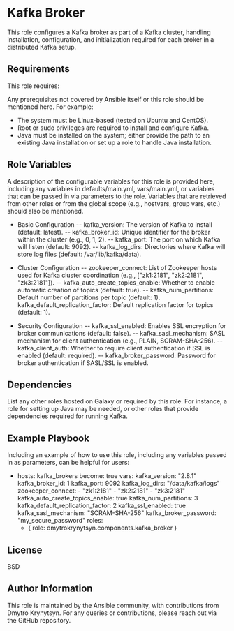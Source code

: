 Kafka Broker
=========

This role configures a Kafka broker as part of a Kafka cluster, handling installation, configuration, and initialization required for each broker in a distributed Kafka setup.

Requirements
------------

This role requires:

Any prerequisites not covered by Ansible itself or this role should be mentioned here. For example:

- The system must be Linux-based (tested on Ubuntu and CentOS).
- Root or sudo privileges are required to install and configure Kafka.
- Java must be installed on the system; either provide the path to an existing Java installation or set up a role to handle Java installation.

Role Variables
--------------

A description of the configurable variables for this role is provided here, including any variables in defaults/main.yml, vars/main.yml, or variables that can be passed in via parameters to the role. Variables that are retrieved from other roles or from the global scope (e.g., hostvars, group vars, etc.) should also be mentioned.

- Basic Configuration
-- kafka_version: The version of Kafka to install (default: latest).
-- kafka_broker_id: Unique identifier for the broker within the cluster (e.g., 0, 1, 2).
-- kafka_port: The port on which Kafka will listen (default: 9092).
-- kafka_log_dirs: Directories where Kafka will store log files (default: /var/lib/kafka/data).

- Cluster Configuration
-- zookeeper_connect: List of Zookeeper hosts used for Kafka cluster coordination (e.g., ["zk1:2181", "zk2:2181", "zk3:2181"]).
-- kafka_auto_create_topics_enable: Whether to enable automatic creation of topics (default: true).
-- kafka_num_partitions: Default number of partitions per topic (default: 1).
kafka_default_replication_factor: Default replication factor for topics (default: 1).
- Security Configuration
-- kafka_ssl_enabled: Enables SSL encryption for broker communications (default: false).
-- kafka_sasl_mechanism: SASL mechanism for client authentication (e.g., PLAIN, SCRAM-SHA-256).
-- kafka_client_auth: Whether to require client authentication if SSL is enabled (default: required).
-- kafka_broker_password: Password for broker authentication if SASL/SSL is enabled.

Dependencies
------------

List any other roles hosted on Galaxy or required by this role. For instance, a role for setting up Java may be needed, or other roles that provide dependencies required for running Kafka.


Example Playbook
----------------

Including an example of how to use this role, including any variables passed in as parameters, can be helpful for users:
- hosts: kafka_brokers
  become: true
  vars:
    kafka_version: "2.8.1"
    kafka_broker_id: 1
    kafka_port: 9092
    kafka_log_dirs: "/data/kafka/logs"
    zookeeper_connect:
      - "zk1:2181"
      - "zk2:2181"
      - "zk3:2181"
    kafka_auto_create_topics_enable: true
    kafka_num_partitions: 3
    kafka_default_replication_factor: 2
    kafka_ssl_enabled: true
    kafka_sasl_mechanism: "SCRAM-SHA-256"
    kafka_broker_password: "my_secure_password"
  roles:
    - { role: dmytrokrynytsyn.components.kafka_broker }


License
-------

BSD

Author Information
------------------

This role is maintained by the Ansible community, with contributions from Dmytro Krynytsyn. For any queries or contributions, please reach out via the GitHub repository.
